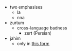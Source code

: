 - two emphasises
    - la
    - nna
- zurtum
    - cross-language badness
        - zert (Persian)
- jahim
    - only in [this form](https://corpus.quran.com/qurandictionary.jsp?q=jHm)